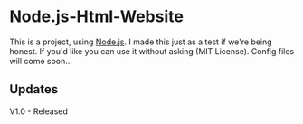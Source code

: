 # Node.js-Html-Website

This is a project, using [Node.js](https://https://nodejs.org/en). I made this just as a test if we're being honest. If you'd like you can use it without asking (MIT License). Config
files will come soon...

## Updates
V1.0 - Released
